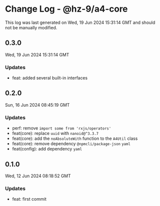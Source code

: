 # Change Log - @hz-9/a4-core

This log was last generated on Wed, 19 Jun 2024 15:31:14 GMT and should not be manually modified.

## 0.3.0
Wed, 19 Jun 2024 15:31:14 GMT

### Updates

- feat: added several built-in interfaces

## 0.2.0
Sun, 16 Jun 2024 08:45:19 GMT

### Updates

- perf: remove `import some from 'rxjs/operators'`
- feat(core): replace `uuid` with `nanoid@^3.3.7`
- feat(core): add the  `noAbsoluteWith` function to the `A4Util` class 
- feat(core): remove dependency `@npmcli/package-json` `yaml`
- feat(config): add dependency `yaml`

## 0.1.0
Wed, 12 Jun 2024 08:18:52 GMT

### Updates

- feat: first commit

